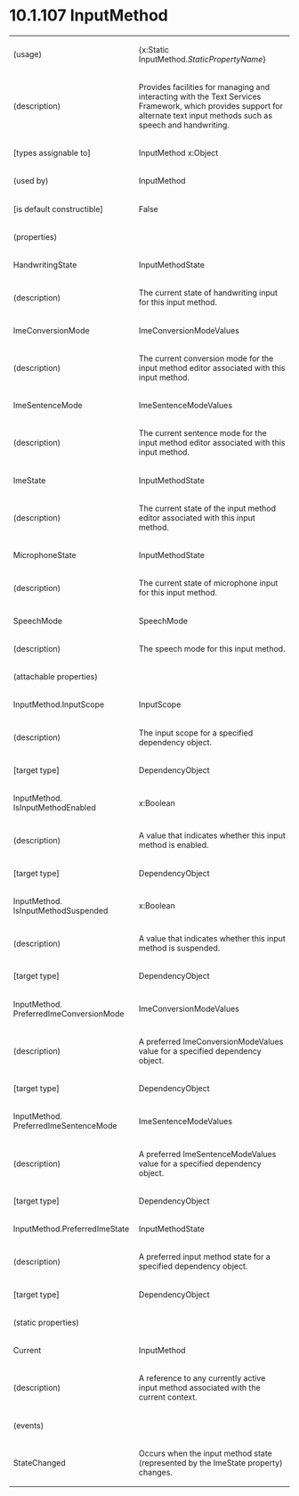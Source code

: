 <html dir="LTR" xmlns:mshelp="http://msdn.microsoft.com/mshelp" xmlns:ddue="http://ddue.schemas.microsoft.com/authoring/2003/5" xmlns:xlink="http://www.w3.org/1999/xlink" xmlns:tool="http://www.microsoft.com/tooltip"><body><input type="hidden" id="userDataCache" class="userDataStyle"><input type="hidden" id="hiddenScrollOffset"><img id="dropDownImage" style="display:none; height:0; width:0;" src="../local/drpdown.gif"><img id="dropDownHoverImage" style="display:none; height:0; width:0;" src="../local/drpdown_orange.gif"><img id="collapseImage" style="display:none; height:0; width:0;" src="../local/collapse.gif"><img id="expandImage" style="display:none; height:0; width:0;" src="../local/exp.gif"><img id="collapseAllImage" style="display:none; height:0; width:0;" src="../local/collall.gif"><img id="expandAllImage" style="display:none; height:0; width:0;" src="../local/expall.gif"><img id="copyImage" style="display:none; height:0; width:0;" src="../local/copycode.gif"><img id="copyHoverImage" style="display:none; height:0; width:0;" src="../local/copycodeHighlight.gif"><div id="header"><h1 class="heading">10.1.107 InputMethod</h1></div><div id="mainSection"><div id="mainBody"><div id="allHistory" class="saveHistory" onsave="saveAll()" onload="loadAll()"></div>
			<div id="sectionSection0" class="section" name="collapseableSection"><content xmlns="http://ddue.schemas.microsoft.com/authoring/2003/5" xmlns:wsd="http://wsdev.schemas.microsoft.com/authoring/2008/2" xmlns:msxsl="urn:schemas-microsoft-com:xslt" xmlns:script="urn:script" xmlns:build="urn:build">
				</content></div><div id="sectionSection1" class="section" name="collapseableSection"><content xmlns="http://ddue.schemas.microsoft.com/authoring/2003/5" xmlns:wsd="http://wsdev.schemas.microsoft.com/authoring/2008/2" xmlns:msxsl="urn:schemas-microsoft-com:xslt" xmlns:script="urn:script" xmlns:build="urn:build">
					<p xmlns=""><b></b></p><table class="ProtocolAuthoredTable" xmlns=""><tr>
								<td>
									<p>(usage)</p>
								</td>
								<td>
									<p>{x:Static InputMethod.<i>StaticPropertyName</i>}</p>
								</td>
							</tr><tr>
							<td>
								<p>(description)</p>
							</td>
							<td>
								<p>Provides facilities for managing and interacting with the Text Services Framework, which provides support for alternate text input methods such as speech and handwriting.</p>
							</td>
						</tr><tr>
							<td>
								<p>[types assignable to]</p>
							</td>
							<td>
								<p>InputMethod x:Object</p>
							</td>
						</tr><tr>
							<td>
								<p>(used by)</p>
							</td>
							<td>
								<p>InputMethod</p>
							</td>
						</tr><tr>
							<td>
								<p>[is default constructible]</p>
							</td>
							<td>
								<p>False</p>
							</td>
						</tr><tr>
							<td>
								<p>(properties)</p>
							</td>
							<td>
							</td>
						</tr><tr>
							<td>
								<p>HandwritingState</p>
							</td>
							<td>
								<p>InputMethodState</p>
							</td>
						</tr><tr>
							<td>
								<p>(description)</p>
							</td>
							<td>
								<p>The current state of handwriting input for this input method.</p>
							</td>
						</tr><tr>
							<td>
								<p>ImeConversionMode</p>
							</td>
							<td>
								<p>ImeConversionModeValues</p>
							</td>
						</tr><tr>
							<td>
								<p>(description)</p>
							</td>
							<td>
								<p>The current conversion mode for the input method editor associated with this input method.</p>
							</td>
						</tr><tr>
							<td>
								<p>ImeSentenceMode</p>
							</td>
							<td>
								<p>ImeSentenceModeValues</p>
							</td>
						</tr><tr>
							<td>
								<p>(description)</p>
							</td>
							<td>
								<p>The current sentence mode for the input method editor associated with this input method.</p>
							</td>
						</tr><tr>
							<td>
								<p>ImeState</p>
							</td>
							<td>
								<p>InputMethodState</p>
							</td>
						</tr><tr>
							<td>
								<p>(description)</p>
							</td>
							<td>
								<p>The current state of the input method editor associated with this input method.</p>
							</td>
						</tr><tr>
							<td>
								<p>MicrophoneState</p>
							</td>
							<td>
								<p>InputMethodState</p>
							</td>
						</tr><tr>
							<td>
								<p>(description)</p>
							</td>
							<td>
								<p>The current state of microphone input for this input method.</p>
							</td>
						</tr><tr>
							<td>
								<p>SpeechMode</p>
							</td>
							<td>
								<p>SpeechMode</p>
							</td>
						</tr><tr>
							<td>
								<p>(description)</p>
							</td>
							<td>
								<p>The speech mode for this input method.</p>
							</td>
						</tr><tr>
							<td>
								<p>(attachable properties)</p>
							</td>
							<td>
							</td>
						</tr><tr>
							<td>
								<p>InputMethod.InputScope</p>
							</td>
							<td>
								<p>InputScope</p>
							</td>
						</tr><tr>
							<td>
								<p>(description)</p>
							</td>
							<td>
								<p>The input scope for a specified dependency object.</p>
							</td>
						</tr><tr>
							<td>
								<p>[target type]</p>
							</td>
							<td>
								<p>DependencyObject</p>
							</td>
						</tr><tr>
							<td>
								<p>InputMethod. IsInputMethodEnabled</p>
							</td>
							<td>
								<p>x:Boolean</p>
							</td>
						</tr><tr>
							<td>
								<p>(description)</p>
							</td>
							<td>
								<p>A value that indicates whether this input method is enabled.</p>
							</td>
						</tr><tr>
							<td>
								<p>[target type]</p>
							</td>
							<td>
								<p>DependencyObject</p>
							</td>
						</tr><tr>
							<td>
								<p>InputMethod. IsInputMethodSuspended</p>
							</td>
							<td>
								<p>x:Boolean</p>
							</td>
						</tr><tr>
							<td>
								<p>(description)</p>
							</td>
							<td>
								<p>A value that indicates whether this input method is suspended.</p>
							</td>
						</tr><tr>
							<td>
								<p>[target type]</p>
							</td>
							<td>
								<p>DependencyObject</p>
							</td>
						</tr><tr>
							<td>
								<p>InputMethod. PreferredImeConversionMode</p>
							</td>
							<td>
								<p>ImeConversionModeValues</p>
							</td>
						</tr><tr>
							<td>
								<p>(description)</p>
							</td>
							<td>
								<p>A preferred ImeConversionModeValues value for a specified dependency object.</p>
							</td>
						</tr><tr>
							<td>
								<p>[target type]</p>
							</td>
							<td>
								<p>DependencyObject</p>
							</td>
						</tr><tr>
							<td>
								<p>InputMethod. PreferredImeSentenceMode</p>
							</td>
							<td>
								<p>ImeSentenceModeValues</p>
							</td>
						</tr><tr>
							<td>
								<p>(description)</p>
							</td>
							<td>
								<p>A preferred ImeSentenceModeValues value for a specified dependency object.</p>
							</td>
						</tr><tr>
							<td>
								<p>[target type]</p>
							</td>
							<td>
								<p>DependencyObject</p>
							</td>
						</tr><tr>
							<td>
								<p>InputMethod.PreferredImeState</p>
							</td>
							<td>
								<p>InputMethodState</p>
							</td>
						</tr><tr>
							<td>
								<p>(description)</p>
							</td>
							<td>
								<p>A preferred input method state for a specified dependency object.</p>
							</td>
						</tr><tr>
							<td>
								<p>[target type]</p>
							</td>
							<td>
								<p>DependencyObject</p>
							</td>
						</tr><tr>
							<td>
								<p>(static properties)</p>
							</td>
							<td>
							</td>
						</tr><tr>
							<td>
								<p>Current</p>
							</td>
							<td>
								<p>InputMethod</p>
							</td>
						</tr><tr>
							<td>
								<p>(description)</p>
							</td>
							<td>
								<p>A reference to any currently active input method associated with the current context.</p>
							</td>
						</tr><tr>
							<td>
								<p>(events)</p>
							</td>
							<td>
							</td>
						</tr><tr>
							<td>
								<p>StateChanged</p>
							</td>
							<td>
								<p>Occurs when the input method state (represented by the ImeState property) changes.</p>
							</td>
						</tr></table>
				</content></div><!--[if gte IE 5]>
			<tool:tip element="languageFilterToolTip" avoidmouse="false"/>
		<![endif]--></div><a name="feedback"></a><span></span></div></body></html>